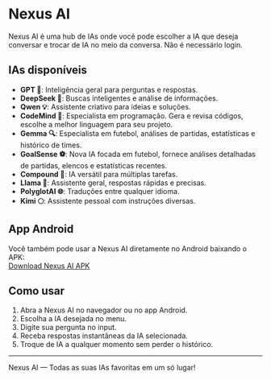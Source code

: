 # Nexus AI

Nexus AI é uma hub de IAs onde você pode escolher a IA que deseja conversar e trocar de IA no meio da conversa. Não é necessário login.  

## IAs disponíveis

- **GPT 💬**: Inteligência geral para perguntas e respostas.  
- **DeepSeek 🐋**: Buscas inteligentes e análise de informações.  
- **Qwen 💡**: Assistente criativo para ideias e soluções.  
- **CodeMind 💾**: Especialista em programação. Gera e revisa códigos, escolhe a melhor linguagem para seu projeto.  
- **Gemma 🔍**: Especialista em futebol, análises de partidas, estatísticas e histórico de times.  
- **GoalSense ⚽**: Nova IA focada em futebol, fornece análises detalhadas de partidas, elencos e estatísticas recentes.  
- **Compound 🤖**: IA versátil para múltiplas tarefas.  
- **Llama 🦙**: Assistente geral, respostas rápidas e precisas.  
- **PolyglotAI 🌐**: Traduções entre qualquer idioma.  
- **Kimi 🌕**: Assistente pessoal com instruções diversas.

## App Android

Você também pode usar a Nexus AI diretamente no Android baixando o APK:  
[Download Nexus AI APK](https://github.com/Ferreira16of/NexusAI/releases/download/apk/NexusIA.apk)  

## Como usar

1. Abra a Nexus AI no navegador ou no app Android.  
2. Escolha a IA desejada no menu.  
3. Digite sua pergunta no input.  
4. Receba respostas instantâneas da IA selecionada.  
5. Troque de IA a qualquer momento sem perder o histórico.  

---

Nexus AI — Todas as suas IAs favoritas em um só lugar!

